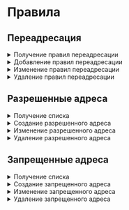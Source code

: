# Правила

## Переадресация

<details>
<summary>Получение правил переадресации</summary>

`GET /mail/rules/alias`

**Ответ на успешный запрос:**

```json5
[
  {
    "id": "string",
    "recipient": "string",
    "map": [
      "string",
      ...
    ]
  },
  ...
]
```

* `id` - идентификатор правила;
* `recipient` - получатель. Не может быть пустой строкой, максимальная длина - 255 символов;
* `map` - массив адресов для пересылки. Если не настроен - пустой массив. Каждый элемент массива не может быть пустой строкой, максимальная длина - 255 символов.

</details>

<details>
<summary>Добавление правил переадресации</summary>

`POST /mail/rules/alias`

**Json-тело запроса:**

```json5
{
  "recipient": "string",
  "map": [
    "string"
  ]
}
```

* `id` - идентификатор правила;
* `recipient` - получатель. Не может быть пустой строкой, максимальная длина - 255 символов;
* `map` - массив адресов для пересылки. Если не настроен - пустой массив. Каждый элемент массива не может быть пустой строкой, максимальная длина - 255 символов.

**Ответ на успешный запрос:**

```json5
{
  "id": "string"
}
```

* `id` - идентификатор созданного правила.

</details>

<details>
<summary>Изменение правил переадресации</summary>

`PATCH  /mail/rules/alias/<id правила>`

**Json-тело запроса:**

```json5
{
  "recipient": "string",
  "map": [
    "string",
    ...
  ]
}
```

* `id` - идентификатор правила;
* `recipient` - получатель. Не может быть пустой строкой, максимальная длина - 255 символов;
* `map` - массив адресов для пересылки. Если не настроен - пустой массив. Каждый элемент массива не может быть пустой строкой, максимальная длина - 255 символов.

**Ответ на успешный запрос:** 200 ОК

</details>

<details>
<summary>Удаление правил переадресации</summary>

`DELETE /mail/rules/alias/<id правила>`

**Ответ на успешный запрос:** 200 ОК

</details>

## Разрешенные адреса

<details>
<summary>Получение списка</summary>

`GET /mail/rules/whitelist`

Ответ:

```json5
[
  {
    "id": "string",
    "address": "string",
    "comment": "string",
    "type": "integer"
  },
  ...
]
```

* `id` - идентификатор правила;
* `address` - домен/IP-адрес/адрес почты, который будет исключен из проверок на спам. Не может быть пустой строкой, максимальная длина - 255 символов;
* `comment` - комментарий. Может быть пустой строкой, максимальная длина - 255 символов;
* `type` - тип поля `address` (1 - домен, 2 - IP-адрес, 3 - адрес почты).

</details>

<details>
<summary>Создание разрешенного адреса</summary>

`POST /mail/rules/whitelist`

**Json-тело запроса:**

```json5
{
  "address": "string",
  "comment": "string"
}
```

* `address` - домен/IP-адрес/адрес почты, который будет исключен из проверок на спам. Не может быть пустой строкой, максимальная длина - 255 символов;
* `comment` - комментарий. Может быть пустой строкой, максимальная длина - 255 символов.

**Ответ на успешный запрос:**

```json5
{
  "id": "string"
}
```

* `id` - идентификатор созданного правила.

</details>

<details>
<summary>Изменение разрешенного адреса</summary>

`PATCH /mail/rules/whitelist/<id правила>`

**Json-тело запроса:**

```json5
{
  "address": "string",
  "comment": "string"
}
```

* `address` - домен/IP-адрес/адрес почты, который будет исключен из проверок на спам. Не может быть пустой строкой, максимальная длина - 255 символов;
* `comment` - комментарий. Может быть пустой строкой, максимальная длина - 255 символов.

**Ответ на успешный запрос:** 200 ОК

</details>

<details>
<summary>Удаление разрешенного адреса</summary>

`DELETE /mail/rules/whitelist/<id правила>`

**Ответ на успешный запрос:** 200 ОК

</details>

## Запрещенные адреса

<details>
<summary>Получение списка</summary>

`GET /mail/rules/blacklist`

**Ответ на успешный запрос:**

```json5
[
  {
    "id": "string",
    "address": "string",
    "comment": "string",
    "type": "integer"
  },
  ...
]
```

* `id` - идентификатор правила;
* `address` - домен/IP-адрес/адрес почты, который будет отфильтрован. Не может быть пустой строкой, максимальная длина - 255 символов;
* `comment` - комментарий. Может быть пустой строкой, максимальная длина - 255 символов;
* `type` - тип поля `address` (1 - домен, 2 - IP-адрес, 3 - адрес почты).

</details>

<details>
<summary>Создание запрещенного адреса</summary>

`POST /mail/rules/blacklist`

**Json-тело запроса:**

```json5
{
  "address": "string",
  "comment": "string"
}
```

* `address` - домен/IP-адрес/адрес почты, который будет отфильтрован. Не может быть пустой строкой, максимальная длина - 255 символов;
* `comment` - комментарий. Может быть пустой строкой, максимальная длина - 255 символов.

**Ответ на успешный запрос:**

```json5
{
  "id": "string"
}
```

- `id` - идентификатор созданного правила.

</details>

<details>
<summary>Изменение запрещенного адреса</summary>

`PATCH /mail/rules/blacklist/<id правила>`

**Json-тело запроса:**

```json5
{
  "address": "string",
  "comment": "string"
}
```

* `address` - домен/IP-адрес/адрес почты, который будет отфильтрован. Не может быть пустой строкой, максимальная длина - 255 символов;
* `comment` - комментарий. Может быть пустой строкой, максимальная длина - 255 символов.

**Ответ на успешный запрос:** 200 ОК

</details>

<details>
<summary>Удаление запрещенного адреса</summary>

`DELETE /mail/rules/blacklist/<id правила>`

**Ответ на успешный запрос:** 200 ОК

</details>